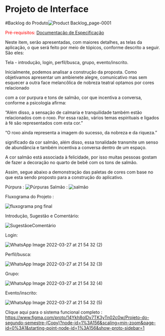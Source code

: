 # Projeto de Interface

#Backlog do Produto![Product Backlog_page-0001](https://user-images.githubusercontent.com/91221827/162649921-e33a749d-2148-4e75-bb3a-ee1459572f64.jpg)

<span style="color:red">Pré-requisitos: <a href="2-Especificação do Projeto.md"> Documentação de Especificação</a></span>

Neste item, serão apresentadas, com maiores detalhes, as telas da aplicação, o que será feito por meio de tópicos, conforme descrito a seguir. São eles:

Tela - introdução, login, perfil/busca, grupo, evento/inscrito. 

Inicialmente, podemos analisar a construção da proposta. Como objetivamos apresentar um ambienete alegre, comunicativo mas sem esquecer a outra face melancôlica de nobreza teatral optamos por cores relacionado

com a cor purpura e tons de salmão, cor que incentiva a conversa, conforme a psicologia afirma:

“Além disso, a sensação de calmaria e tranquilidade também estão relacionados com o roxo. Por essa razão, vários temas espirituais e ligados à fé são representados com esta cor.”

“O roxo ainda representa a imagem do sucesso, da nobreza e da riqueza.”

significado da cor salmão, além disso, essa tonalidade transmite um senso de abundância e também incentiva a conversa dentro de um espaço.

A cor salmão está associada à felicidade, por isso muitas pessoas gostam de fazer a decoração no quarto de bebê com os tons de salmão.

Assim, segue abaixo a demonstração das paletas de cores com base no que esta sendo proposto para a construção do aplicativo.

Púrpura :  ![Púrpuras](https://user-images.githubusercontent.com/84060551/160533054-cbff8a47-558c-419a-b9f4-45ea009644ba.png)  Salmão : ![salmão](https://user-images.githubusercontent.com/84060551/160533947-438b9ff0-d129-4bb6-a65c-ad97a25dccde.png)



Fluxograma do Projeto :

![fluxograma png final ](https://user-images.githubusercontent.com/84060551/162944269-dd7f350c-da50-48b6-89ca-71aa61c81009.png)


Introdução, Sugestão e Comentário:  

![SugestãoeComentário ](https://user-images.githubusercontent.com/84060551/164555782-1b2776c3-8878-49fa-9f30-530956c13aa6.png)

Login: 

![WhatsApp Image 2022-03-27 at 21 54 32 (2)](https://user-images.githubusercontent.com/84060551/160534837-b6e88193-e960-4ea1-831d-b51d56fe7d67.jpeg)

Perfil/busca:

![WhatsApp Image 2022-03-27 at 21 54 32 (3)](https://user-images.githubusercontent.com/84060551/160534957-c18a793b-64ae-4c17-9dc9-edcfd19d5d6c.jpeg)

Grupo: 

![WhatsApp Image 2022-03-27 at 21 54 32 (4)](https://user-images.githubusercontent.com/84060551/160535556-c2a87373-26a2-4af2-8039-b5f46150de7a.jpeg)

Evento/inscrito:

![WhatsApp Image 2022-03-27 at 21 54 32 (5)](https://user-images.githubusercontent.com/84060551/160535745-b1a4ee28-4c4d-4fb9-ba61-adf969c299cc.jpeg)

  Clique aqui para o sistema funcional completo : https://www.figma.com/proto/14Ykh8olDv7TK3yTn02c0w/Projeto-do-segundo-semestre-(Copy)?node-id=1%3A156&scaling=min-zoom&page-id=0%3A1&starting-point-node-id=1%3A156&show-proto-sidebar=1



